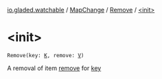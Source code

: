 [io.gladed.watchable](../../index.md) / [MapChange](../index.md) / [Remove](index.md) / [&lt;init&gt;](./-init-.md)

# &lt;init&gt;

`Remove(key: `[`K`](index.md#K)`, remove: `[`V`](index.md#V)`)`

A removal of item [remove](remove.md) for [key](key.md)

